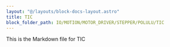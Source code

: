 ```yaml
---
layout: "@/layouts/block-docs-layout.astro"
title: TIC
block_folder_path: IO/MOTION/MOTOR_DRIVER/STEPPER/POLULU/TIC
---
```


This is the Markdown file for TIC

